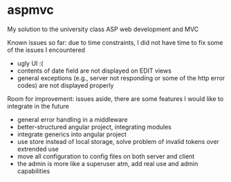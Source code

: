 # aspmvc
My solution to the university class ASP web development and MVC

Known issues so far: due to time constraints, I did not have time to fix some of the issues I encountered
- ugly UI :(
- contents of date field are not displayed on EDIT views
- general exceptions (e.g., server not responding or some of the http error codes) are not displayed properly

Room for improvement: issues aside, there are some features I would like to integrate in the future
- general error handling in a middleware
- better-structured angular project, integrating modules
- integrate generics into angular project
- use store instead of local storage, solve problem of invalid tokens over extrended use
- move all configuration to config files on both server and client
- the admin is more like a superuser atm, add real use and admin capabilities
